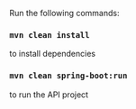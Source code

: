 Run the following commands:

### `mvn clean install`

to install dependencies

### `mvn clean spring-boot:run`

to run the API project
